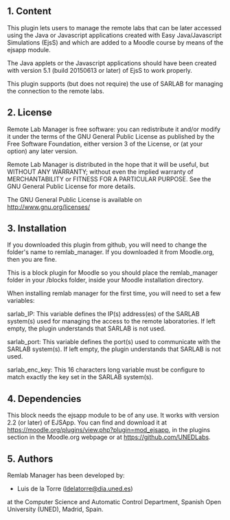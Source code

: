 ## 1. Content

This plugin lets users to manage the remote labs that can be later accessed using the Java or Javascript applications
created with Easy Java/Javascript Simulations (EjsS) and which are added to a Moodle course by means of the ejsapp module.

The Java applets or the Javascript applications should have been created with version 5.1 (build 20150613 or later) of
EjsS to work properly.

This plugin supports (but does not require) the use of SARLAB for managing the connection to the remote labs.

## 2. License

Remote Lab Manager is free software: you can redistribute it and/or modify it under the terms of the GNU General
Public License as published by the Free Software Foundation, either version 3 of the License, or (at your option) any
later version.

Remote Lab Manager is distributed in the hope that it will be useful, but WITHOUT ANY WARRANTY; without even the
implied warranty of MERCHANTABILITY or FITNESS FOR A PARTICULAR PURPOSE.  See the GNU General Public License for more
details.

The GNU General Public License is available on <http://www.gnu.org/licenses/>

## 3. Installation

If you downloaded this plugin from github, you will need to change the folder's name to remlab_manager. If you
downloaded it from Moodle.org, then you are fine.

This is a block plugin for Moodle so you should place the remlab_manager folder in your /blocks folder, inside
your Moodle installation directory.

When installing remlab manager for the first time, you will need to set a few variables:

   sarlab_IP:	  	This variable defines the IP(s) address(es) of the SARLAB system(s) used for managing the access to
                    the remote laboratories. If left empty, the plugin understands that SARLAB is not used.

   sarlab_port:		This variable defines the port(s) used to communicate with the SARLAB system(s). If left empty, the
                    plugin understands that SARLAB is not used.

   sarlab_enc_key:	This 16 characters long variable must be configure to match exactly the key set in the SARLAB
                    system(s).

## 4. Dependencies

This block needs the ejsapp module to be of any use. It works with version 2.2 (or later) of EJSApp. You can find and
download it at https://moodle.org/plugins/view.php?plugin=mod_ejsapp, in the plugins section in the Moodle.org webpage
or at https://github.com/UNEDLabs.

## 5. Authors

Remlab Manager has been developed by:
  - Luis de la Torre (ldelatorre@dia.uned.es)

at the Computer Science and Automatic Control Department, Spanish Open University (UNED), Madrid, Spain.
